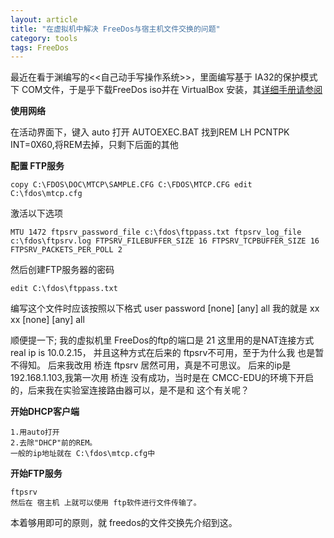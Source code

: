 ```yaml
---
layout: article
title: "在虚拟机中解决 FreeDos与宿主机文件交换的问题"
category: tools 
tags: FreeDos
---
```


最近在看于渊编写的<<自己动手写操作系统>>，里面编写基于 IA32的保护模式下 COM文件，于是乎下载FreeDos iso并在 VirtualBox 安装，其[详细手册请参阅](http://www.freedos.org/wiki/index.php/Main_Page) 

__使用网络__

在活动界面下，键入 auto 打开	AUTOEXEC.BAT
找到REM LH PCNTPK INT=0X60,将REM去掉，只剩下后面的其他

__配置 FTP服务__

`copy C:\FDOS\DOC\MTCP\SAMPLE.CFG C:\FDOS\MTCP.CFG
edit C:\fdos\mtcp.cfg`

激活以下选项

`MTU 1472
ftpsrv_password_file c:\fdos\ftppass.txt
ftpsrv_log_file c:\fdos\ftpsrv.log
FTPSRV_FILEBUFFER_SIZE 16
FTPSRV_TCPBUFFER_SIZE 16
FTPSRV_PACKETS_PER_POLL 2`

 然后创建FTP服务器的密码

 `edit C:\fdos\ftppass.txt`

 编写这个文件时应该按照以下格式
 user  password [none] [any] all
 我的就是
  xx   xx [none] [any] all

 顺便提一下;
 我的虚拟机里 FreeDos的ftp的端口是 21
 这里用的是NAT连接方式real ip is 10.0.2.15，
并且这种方式在后来的 ftpsrv不可用，至于为什么我
也是暂不得知。
后来我改用 桥连 ftpsrv 居然可用，真是不可思议。
后来的ip是 192.168.1.103,我第一次用 桥连 没有成功，当时是在
CMCC-EDU的环境下开启的，后来我在实验室连接路由器可以，是不是和
这个有关呢？

__开始DHCP客户端__

	1.用auto打开
	2.去除"DHCP"前的REM。
	一般的ip地址就在 C:\fdos\mtcp.cfg中

__开始FTP服务__

	ftpsrv
	然后在 宿主机 上就可以使用 ftp软件进行文件传输了。

本着够用即可的原则，就 freedos的文件交换先介绍到这。

